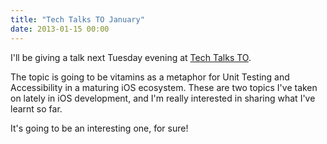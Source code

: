 ```yaml
---
title: "Tech Talks TO January"
date: 2013-01-15 00:00
---
```


I'll be giving a talk next Tuesday evening at [Tech Talks TO](http://techtalksto.com/post/40607791416/ash-furrow-presenting-accessibility-and-unit-testing).

The topic is going to be vitamins as a metaphor for Unit Testing and Accessibility in a maturing iOS ecosystem. These are two topics I've taken on lately in iOS development, and I'm really interested in sharing what I've learnt so far.

It's going to be an interesting one, for sure!

<!-- more -->
